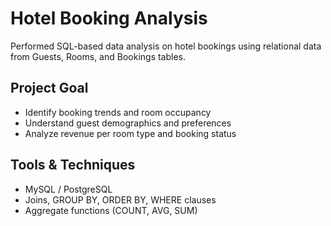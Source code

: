 # Hotel Booking Analysis

Performed SQL-based data analysis on hotel bookings using relational data from Guests, Rooms, and Bookings tables.

## Project Goal
- Identify booking trends and room occupancy
- Understand guest demographics and preferences
- Analyze revenue per room type and booking status

## Tools & Techniques
- MySQL / PostgreSQL
- Joins, GROUP BY, ORDER BY, WHERE clauses
- Aggregate functions (COUNT, AVG, SUM)
